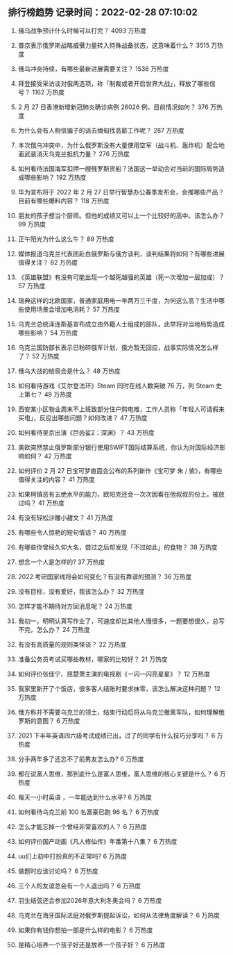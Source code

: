 
## 排行榜趋势 记录时间：2022-02-28 07:10:02
  
  1. 俄乌战争预计什么时候可以打完？ 4093 万热度
    
  2. 普京表示俄罗斯战略威慑力量转入特殊战备状态，这意味着什么？ 3515 万热度
    
  3. 俄乌冲突持续，有哪些最新进展需要关注？ 1536 万热度
    
  4. 拜登接受采访谈对俄两选项，称「制裁或者开启世界大战」，释放了哪些信号？ 1162 万热度
    
  5. 2 月 27 日香港新增新冠肺炎确诊病例 26026 例，目前情况如何？ 376 万热度
    
  6. 为什么会有人相信骗子的话去缅甸找高薪工作呢？ 287 万热度
    
  7. 本次俄乌冲突中，为什么俄罗斯没有大量使用空军（战斗机、轰炸机）配合地面武装消灭乌克兰抵抗力量？ 276 万热度
    
  8. 如何看待法国海军扣押一艘俄罗斯货船？法国这一举动会对当前的国际局势造成哪些影响？ 192 万热度
    
  9. 华为宣布将于 2022 年 2 月 27 日举行智慧办公春季发布会，会推哪些产品？目前有哪些爆料内容？ 118 万热度
    
  10. 朋友的孩子想当个厨师。但他的成绩又可以上一个比较好的高中。该怎么办？ 99 万热度
    
  11. 正午阳光为什么这么牛？ 89 万热度
    
  12. 媒体报道乌克兰代表团赴白俄罗斯与俄方谈判，谈判结果将如何？有哪些进展值得关注？ 82 万热度
    
  13. 《英雄联盟》有没有可能出现一个越死越强的英雄（死一次增加一层加成）？ 57 万热度
    
  14. 瑞典这样的北欧国家，普通家庭用电一年两万三千度，为何这么高？生活中哪些使用场景会增加电消耗？ 57 万热度
    
  15. 乌克兰总统泽连斯基宣布成立由外籍人士组成的部队，此举将对当地局势造成哪些影响？ 54 万热度
    
  16. 乌克兰国防部长表示已粉碎俄军计划，俄方暂无回应，战事实际情况怎么样了？ 52 万热度
    
  17. 俄乌大战的结局会是什么？ 48 万热度
    
  18. 如何看待游戏《艾尔登法环》Steam 同时在线人数突破 76 万，列 Steam 史上第七？ 48 万热度
    
  19. 西安某小区物业周末不上班致部分住户购电难，工作人员称「年轻人可请假来买电」，反应出哪些问题？如何改进？ 47 万热度
    
  20. 如何看待吴京出演《巨齿鲨2：深渊》？ 43 万热度
    
  21. 美欧突然禁止俄罗斯部分银行使用SWIFT国际结算系统，你认为对国际经济影响如何？ 42 万热度
    
  22. 如何评价 2 月 27 日宝可梦直面会公布的系列新作《宝可梦 朱 / 紫》，有哪些值得关注的内容？ 41 万热度
    
  23. 如果柯镇恶有五绝水平的能力，欧阳克还会一次次因看在他叔叔的份上，被放过吗？ 41 万热度
    
  24. 有没有轻松沙雕小甜文？ 41 万热度
    
  25. 有哪些令人惊艳的短句情话？ 40 万热度
    
  26. 有哪些你曾经久仰大名，尝过之后却发现「不过如此」的食物？ 38 万热度
    
  27. 想念一个人是怎样的? 37 万热度
    
  28. 2022 考研国家线将会如何变化？有没有靠谱的预测？ 36 万热度
    
  29. 没有目标，没有爱好，我该怎么办？ 32 万热度
    
  30. 怎样才能不期待对方回消息呢？ 24 万热度
    
  31. 我初一，明明认真写作业了，可速度却比其他人慢很多，一题要想很久，总写不完，怎么办？ 24 万热度
    
  32. 有没有高质量的规则类怪谈？ 22 万热度
    
  33. 准备公务员考试买哪些教材，哪家的比较好？ 21 万热度
    
  34. 如何评价张佳宁、屈楚萧主演的电视剧《一闪一闪亮星星》？ 12 万热度
    
  35. 我家里新开了个饭店，很多客人结账时要求抹零，该怎么解决这种问题？ 12 万热度
    
  36. 俄方称并不需要乌克兰的领土，结束行动后将从乌克兰撤离军队，如何理解俄罗斯的意图？ 6 万热度
    
  37. 2021 下半年英语四六级考试成绩已出，过了的同学有什么技巧分享吗？ 6 万热度
    
  38. 分手两年多了还忘不了前男友怎么办? 6 万热度
    
  39. 都在说富人思维，那到底什么是富人思维，富人思维的核心关键是什么？ 6 万热度
    
  40. 每天一小时英语 ，一年能达到什么水平? 6 万热度
    
  41. 如何看待乌克兰前 100 名富豪已跑 96 名？ 6 万热度
    
  42. 怎么才能忘掉一个曾经非常喜欢的人？ 6 万热度
    
  43. 如何评价国产动画《凡人修仙传》年番第十八集？ 6 万热度
    
  44. uu们上初中打扮真的不正常吗? 6 万热度
    
  45. 做题时应该讨论吗？ 6 万热度
    
  46. 三个人的友谊总会有一个人退出吗？ 6 万热度
    
  47. 羽生结弦还会参加2026年意大利冬奥会吗？ 6 万热度
    
  48. 乌克兰在海牙国际法庭对俄罗斯提起诉讼，如何从法律角度解读？ 6 万热度
    
  49. 如果你有钱你想拍一部是什么样的电影？ 6 万热度
    
  50. 是精心培养一个孩子好还是放养一个孩子好？ 6 万热度
    